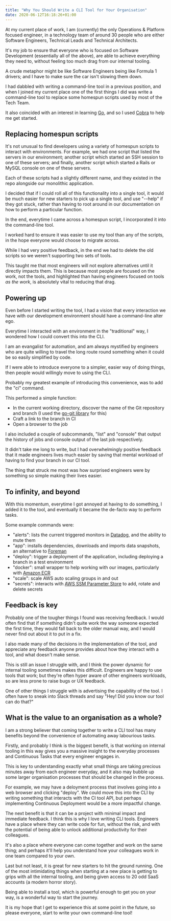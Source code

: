 ```yaml
---
title: "Why You Should Write a CLI Tool for Your Organisation"
date: 2020-06-12T16:18:26+01:00
---
```


At my current place of work, I am (currently) the only Operations & Platform
focused engineer, in a technology team of around 30 people who are either
Software Engineers, Technical Leads and Technical Architects.

It's my job to ensure that everyone who is focused on Software Development
(essentially all of the above), are able to achieve everything they need to,
without feeling too much drag from our internal tooling.

A crude metaphor might be like Software Engineers being like Formula 1 drivers;
and I have to make sure the car isn't slowing them down.

I had dabbled with writing a command-line tool in a previous position, and when
I joined my current place one of the first things I did was write a
command-line tool to replace some homespun scripts used by most of the Tech
Team.

It also coincided with an interest in learning [Go](https://golang.org/), and
so I used [Cobra](https://github.com/spf13/cobra) to help me get started.

## Replacing homespun scripts

It's not unusual to find developers using a variety of homespun scripts to
interact with environments. For example, we had one script that listed the
servers in our environment; another script which started an SSH session to one
of these servers; and finally, another script which started a Rails or MySQL
console on one of these servers.

Each of these scripts had a slightly different name, and they existed in the
repo alongside our monolithic application.

I decided that if I could roll all of this functionality into a single tool, it
would be much easier for new starters to pick up a single tool, and use
"--help" if they got stuck, rather than having to root around in our
documentation on how to perform a particular function.

In the end, everytime I came across a homespun script, I incorporated it into
the command-line tool.

I worked hard to ensure it was easier to use my tool than any of the scripts,
in the hope everyone would choose to migrate across.

While I had very positive feedback, in the end we had to delete the old scripts
so we weren't supporting two sets of tools.

This taught me that most engineers will not explore alternatives until it
directly impacts them. This is because most people are focused on the work, not
the tools, and highlighted than having engineers focused on tools _as the
work_, is absolutely vital to reducing that drag.

## Powering up

Even before I started writing the tool, I had a vision that every interaction
we have with our development environment should have a command-line alter ego.

Everytime I interacted with an environment in the "traditional" way, I wondered
how I could convert this into the CLI.

I am an evangalist for automation, and am always mystified by engineers who are
quite willing to travel the long route round something when it could be so
easily simplified by code.

If I were able to introduce everyone to a simpler, easier way of doing things,
then people would willingly move to using the CLI.

Probably my greatest example of introducing this convenience, was to add the "ci" command.

This performed a simple function:

* In the current working directory, discover the name of the Git repository
   and branch (I used the [go-git library](https://github.com/go-git/go-git)
   for this)
* Craft a link to the branch in CI
* Open a browser to the job

I also included a couple of subcommands, "list" and "console" that output the
history of jobs and console output of the last job respectively.

It didn't take me long to write, but I had overwhelmingly positive feedback
that it made engineers lives much easier by saving that mental workload of
having to find your branch in our CI tool.

The thing that struck me most was how surprised engineers were by something so
simple making their lives easier.

## To infinity, and beyond

With this momentum, everytime I got annoyed at having to do something, I added
it to the tool, and eventually it became the de-facto way to perform tasks.

Some example commands were:

* "alerts": lists the current triggered monitors in
  [Datadog](https://www.datadoghq.com/), and the ability to mute them
* "app": installs dependencies, downloads and imports data snapshots, an
  alternative to [Foreman](https://github.com/ddollar/foreman)
* "deploy": trigger a deployment of the application, including deploying a
  branch in a test environment
* "docker": small wrapper to help working with our images, particularly with
  [Amazon ECR](https://aws.amazon.com/ecr/)
* "scale": scale AWS auto scaling groups in and out
* "secrets": interacts with [AWS SSM Parameter
  Store](https://docs.aws.amazon.com/systems-manager/latest/userguide/systems-manager-parameter-store.html)
  to add, rotate and delete secrets

## Feedback is key

Probably one of the tougher things I found was receiving feedback. I would
often find that if something didn't quite work the way someone expected the
first time, they would fall back to the older manual way, and I would never
find out about it to put in a fix.

I also made many of the decisions in the implementation of the tool, and
appreciate any feedback anyone provides about how they interact with a tool,
and what doesn't make sense.

This is still an issue I struggle with, and I think the power dynamic for
internal tooling sometimes makes this difficult. Engineers are happy to use
tools that work; but they're often hyper aware of other engineers workloads, so
are less prone to raise bugs or UX feedback.

One of other things I struggle with is advertising the capability of the tool.
I often have to sneak into Slack threads and say "Hey! Did you know our tool
can do that?"

## What is the value to an organisation as a whole?

I am a strong believer that coming together to write a CLI tool has many
benefits beyond the convenience of automating away labourious tasks.

Firstly, and probably I think is the biggest benefit, is that working on
internal tooling in this way gives you a massive insight to the everyday
processes and Continuous Tasks that every engineer engages in.

This is key to understanding exactly what small things are taking precious
minutes away from each engineer everyday, and it also may bubble up some larger
organisation processes that should be changed in the process.

For example, we may have a deloyment process that involves going into a web
browser and clicking "deploy". We could move this into the CLI by writing
something that interacts with the CI tool API, but perhaps implementing
Continuous Deployment would be a more impactful change.

The next benefit is that it can be a project with minimal impact and immediate
feedback. I think this is why I love writing CLI tools. Engineers have a place
where they can write code for fun, without the risk, and with the potential of
being able to unlock additional productivity for their colleagues.

It's also a place where everyone can come together and work on the same thing;
and perhaps it'll help you understand how your colleagues work in one team
compared to your own.

Last but not least, it is great for new starters to hit the ground running. One
of the most intimidating things when starting at a new place is getting to
grips with all the internal tooling, and being given access to 20 odd SaaS
accounts (a modern horror story).

Being able to install a tool, which is powerful enough to get you on your way,
is a wonderful way to start the journey.

It is my hope that I get to experience this at some point in the future, so
please everyone, start to write your own command-line tool!
